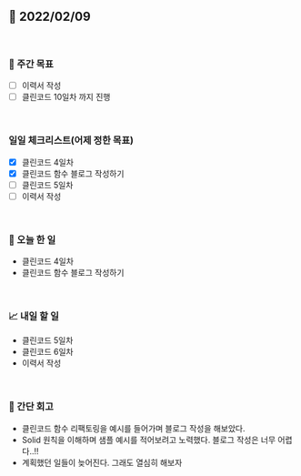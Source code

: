 ## 📅 2022/02/09

<br/>

### 🏹 주간 목표

- [ ] 이력서 작성
- [ ] 클린코드 10일차 까지 진행

<br/>

### 일일 체크리스트(어제 정한 목표)

- [x] 클린코드 4일차
- [x] 클린코드 함수 블로그 작성하기
- [ ] 클린코드 5일차
- [ ] 이력서 작성

<br/>

### 💯 오늘 한 일

- 클린코드 4일차
- 클린코드 함수 블로그 작성하기

<br/>

### 📈 내일 할 일

- 클린코드 5일차
- 클린코드 6일차
- 이력서 작성

<br/>

### 🧐 간단 회고

- 클린코드 함수 리팩토링을 예시를 들어가며 블로그 작성을 해보았다.
- Solid 원칙을 이해하며 샘플 예시를 적어보려고 노력했다. 블로그 작성은 너무 어렵다..!!
- 계획했던 일들이 늦어진다. 그래도 열심히 해보자